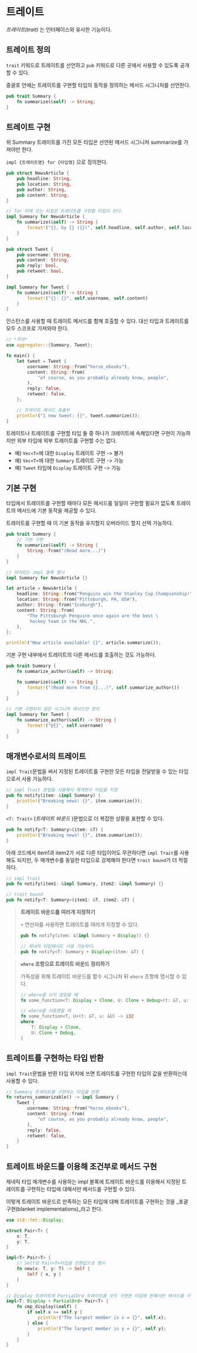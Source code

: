 # 트레이트

_트레이트(trait)_ 는 인터페이스와 유사한 기능이다.

## 트레이트 정의 

`trait` 키워드로 트레이트를 선언하고 `pub` 키워드로 다른 곳에서 사용할 수 있도록 공개할 수 있다.

중괄호 안에는 트레이트를 구현할 타입의 동작을 정의하는 메서드 시그니처를 선언한다.

``` rust
pub trait Summary {
    fn summarize(&self) -> String;
}
```

## 트레이트 구현

위 Summary 트레이트를 가진 모든 타입은 선언된 메서드 시그니처 summarize를 가져야만 한다.

`impl {트레이트명} for {타입명}` 으로 정의한다.

```rust
pub struct NewsArticle {
    pub headline: String,
    pub location: String,
    pub author: String,
    pub content: String,
}

// for 뒤에 오는 타입은 트레이트를 구현할 타입이 된다.
impl Summary for NewsArticle {
    fn summarize(&self) -> String {
        format!("{}, by {} ({})", self.headline, self.author, self.location)
    }
}

pub struct Tweet {
    pub username: String,
    pub content: String,
    pub reply: bool,
    pub retweet: bool,
}

impl Summary for Tweet {
    fn summarize(&self) -> String {
        format!("{}: {}", self.username, self.content)
    }
}
```

인스턴스를 사용할 때 트레이트 메서드를 함께 호출할 수 있다. 대신 타입과 트레이트를 모두 스코프로 가져와야 한다.

``` rust
// *주의*
use aggregator::{Summary, Tweet};

fn main() {
    let tweet = Tweet {
        username: String::from("horse_ebooks"),
        content: String::from(
            "of course, as you probably already know, people",
        ),
        reply: false,
        retweet: false,
    };

    // 트레이트 메서드 호출부
    println!("1 new tweet: {}", tweet.summarize());
}
```

트레이트나 트레이트를 구현할 타입 둘 중 하나가 크레이트에 속해있다면 구현이 가능하지만 외부 타입에 외부 트레이트를 구현할 수는 없다.

- 예) `Vec<T>`에 대한 `Display` 트레이트 구현 -> 불가
- 예) `Vec<T>`에 대한 `Summary` 트레이트 구현 -> 가능
- 예) `Tweet` 타입에 `Display` 트레이트 구현 -> 가능

## 기본 구현

타입에서 트레이트를 구현할 때마다 모든 메서드를 일일이 구현할 필요가 없도록 트레이트의 메서드에 기본 동작을 제공할 수 있다. 

트레이트를 구현할 때 이 기본 동작을 유지할지 오버라이드 할지 선택 가능하다.

```rust
pub trait Summary {
    // 기본 구현
    fn summarize(&self) -> String {
        String::from("(Read more...)")
    }
}

// 비어있는 impl 블록 명시
impl Summary for NewsArticle {}

let article = NewsArticle {
    headline: String::from("Penguins win the Stanley Cup Championship!"),
    location: String::from("Pittsburgh, PA, USA"),
    author: String::from("Iceburgh"),
    content: String::from(
        "The Pittsburgh Penguins once again are the best \
         hockey team in the NHL.",
    ),
};

println!("New article available! {}", article.summarize());
```

기본 구현 내부에서 트레이트의 다른 메서드를 호출하는 것도 가능하다.

```rust
pub trait Summary {
    fn summarize_author(&self) -> String;

    fn summarize(&self) -> String {
        format!("(Read more from {}...)", self.summarize_author())
    }
}

// 기본 구현되지 않은 시그니처 메서드만 정의
impl Summary for Tweet {
    fn summarize_author(&self) -> String {
        format!("@{}", self.username)
    }
}
```

## 매개변수로서의 트레이트

`impl Trait`문법을 써서 지정된 트레이트를 구현한 모든 타입을 전달받을 수 있는 타입으로서 사용 가능하다.

```rust
// impl Trait 문법을 사용해서 매개변수 타입을 지정
pub fn notify(item: &impl Summary) {
    println!("Breaking news! {}", item.summarize());
}
```

`<T: Trait>` (_트레이트 바운드_ )문법으로 더 복잡한 상황을 표현할 수 있다.

```rust
pub fn notify<T: Summary>(item: &T) {
    println!("Breaking news! {}", item.summarize());
}
```
아래 코드에서 item1과 item2가 서로 다른 타입이어도 무관하다면 `impl Trait`를 사용해도 되지만, 두 매개변수를 동일한 타입으로 강제해야 한다면 `trait bound`가 더 적절하다.
```rust
// impl Trait
pub fn notify(item1: &impl Summary, item2: &impl Summary) {}

// trait bound
pub fn notify<T: Summary>(item1: &T, item2: &T) {
```

> **트레이트 바운드를 여러개 지정하기**
>
> `+` 연선자를 사용하면 트레이트를 여러개 지정할 수 있다.
>
> ```rust
> pub fn notify(item: &(impl Summary + Display)) {}
> 
> // 제네릭 타입에서도 사용 가능하다.
> pub fn notify<T: Summary + Display>(item: &T) {
> ```
>
> 

> **`where` 조항으로 트레이트 바운드 정리하기**
>
> 가독성을 위해 트레이트 바운드를 함수 시그니처 뒤 `where` 조항에 명시할 수 있다.
>
> ```rust
> // where을 쓰지 않았을 때
> fn some_function<T: Display + Clone, U: Clone + Debug>(t: &T, u: &U) -> i32 {}
> 
> // where을 사용했을 때
> fn some_function<T, U>(t: &T, u: &U) -> i32
> where
>     T: Display + Clone,
>     U: Clone + Debug,
> {
> ```
>
> 

## 트레이트를 구현하는 타입 반환

`impl Trait`문법을 반환 타입 위치에 쓰면 트레이트를 구현한 타입의 값을 반환하는데 사용할 수 있다.

```rust
// Summary 트레이트를 구현하는 타입을 반환
fn returns_summarizable() -> impl Summary {
    Tweet {
        username: String::from("horse_ebooks"),
        content: String::from(
            "of course, as you probably already know, people",
        ),
        reply: false,
        retweet: false,
    }
}
```

## 트레이트 바운드를 이용해 조건부로 메서드 구현

제네릭 타입 매개변수를 사용하는 impl 블록에 트레이트 바운드를 이용해서 지정된 트레이트를 구현하는 타입에 대해서만 메서드를 구현할 수 있다. 

이렇게 트레이트 바운드르 만족하는 모든 타입에 대해 트레이트를 구현하는 것을 _포괄 구현(blanket implementations)_라고 한다.

``` rust
use std::fmt::Display;

struct Pair<T> {
    x: T,
    y: T,
}

impl<T> Pair<T> {
    // Self로 Pair<T>타입을 반환값으로 명시
    fn new(x: T, y: T) -> Self {
        Self { x, y }
    }
}

// Display 트레이트와 PartialOrd 트레이트를 모두 구현한 타입에 한해서만 메서드를 구현
impl<T: Display + PartialOrd> Pair<T> {
    fn cmp_display(&self) {
        if self.x >= self.y {
            println!("The largest member is x = {}", self.x);
        } else {
            println!("The largest member is y = {}", self.y);
        }
    }
}
```

